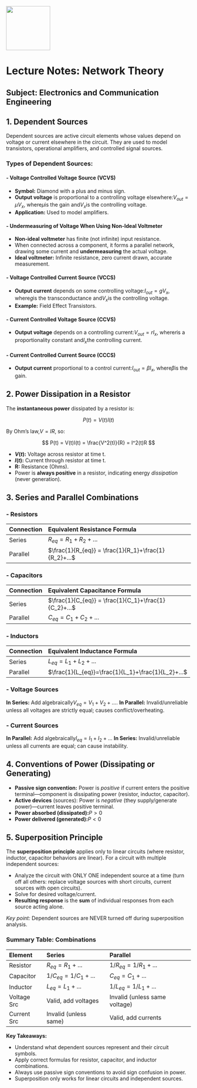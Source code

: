 <img src="https://r2cdn.perplexity.ai/pplx-full-logo-primary-dark%402x.png" class="logo" width="120"/>

# Lecture Notes: Network Theory

## Subject: Electronics and Communication Engineering

## 1. Dependent Sources

Dependent sources are active circuit elements whose values depend on voltage or current elsewhere in the circuit. They are used to model transistors, operational amplifiers, and controlled signal sources.

### Types of Dependent Sources:

#### - Voltage Controlled Voltage Source (VCVS)

- **Symbol:** Diamond with a plus and minus sign.
- **Output voltage** is proportional to a controlling voltage elsewhere:$V_{out} = \mu V_x$, where$\mu$is the gain and$V_x$is the controlling voltage.
- **Application:** Used to model amplifiers.


#### - Undermeasuring of Voltage When Using Non-Ideal Voltmeter

- **Non-ideal voltmeter** has finite (not infinite) input resistance.
- When connected across a component, it forms a parallel network, drawing some current and **undermeasuring** the actual voltage.
- **Ideal voltmeter:** Infinite resistance, zero current drawn, accurate measurement.


#### - Voltage Controlled Current Source (VCCS)

- **Output current** depends on some controlling voltage:$I_{out} = gV_x$, where$g$is the transconductance and$V_x$is the controlling voltage.
- **Example:** Field Effect Transistors.


#### - Current Controlled Voltage Source (CCVS)

- **Output voltage** depends on a controlling current:$V_{out} = rI_x$, where$r$is a proportionality constant and$I_x$the controlling current.


#### - Current Controlled Current Source (CCCS)

- **Output current** proportional to a control current:$I_{out} = \beta I_x$, where$\beta$is the gain.


## 2. Power Dissipation in a Resistor

The **instantaneous power** dissipated by a resistor is:

$$
P(t) = V(t)I(t)
$$

By Ohm’s law,$V = IR$, so:

$$
P(t) = V(t)I(t) = \frac{V^2(t)}{R} = I^2(t)R
$$

- **$V(t)$:** Voltage across resistor at time t.
- **$I(t)$:** Current through resistor at time t.
- **R:** Resistance (Ohms).
- Power is **always positive** in a resistor, indicating energy _dissipation_ (never generation).


## 3. Series and Parallel Combinations

### - **Resistors**

| Connection | Equivalent Resistance Formula |
| :-- | :-- |
| Series |$R_{eq} = R_1 + R_2 + ...$|
| Parallel |$\frac{1}{R_{eq}} = \frac{1}{R_1}+\frac{1}{R_2}+...$|

### - **Capacitors**

| Connection | Equivalent Capacitance Formula |
| :-- | :-- |
| Series |$\frac{1}{C_{eq}} = \frac{1}{C_1}+\frac{1}{C_2}+...$|
| Parallel |$C_{eq} = C_1+C_2+...$|

### - **Inductors**

| Connection | Equivalent Inductance Formula |
| :-- | :-- |
| Series |$L_{eq}=L_1+L_2+...$|
| Parallel |$\frac{1}{L_{eq}}=\frac{1}{L_1}+\frac{1}{L_2}+...$|

### - **Voltage Sources**

**In Series:** Add algebraically$V_{eq}=V_1+V_2+...$.
**In Parallel:** Invalid/unreliable unless all voltages are strictly equal; causes conflict/overheating.

### - **Current Sources**

**In Parallel:** Add algebraically$I_{eq}=I_1+I_2+...$
**In Series:** Invalid/unreliable unless all currents are equal; can cause instability.

## 4. Conventions of Power (Dissipating or Generating)

- **Passive sign convention:** Power is *positive* if current enters the positive terminal—component is dissipating power (resistor, inductor, capacitor).
- **Active devices** (sources): Power is *negative* (they supply/generate power)—current leaves positive terminal.
- **Power absorbed (dissipated):**$P > 0$
- **Power delivered (generated):**$P < 0$


## 5. Superposition Principle

The **superposition principle** applies only to linear circuits (where resistor, inductor, capacitor behaviors are linear). For a circuit with multiple independent sources:

- Analyze the circuit with ONLY ONE independent source at a time (turn off all others: replace voltage sources with short circuits, current sources with open circuits).
- Solve for desired voltage/current.
- **Resulting response** is the **sum** of individual responses from each source acting alone.

*Key point:* Dependent sources are NEVER turned off during superposition analysis.

### **Summary Table: Combinations**

| Element | Series | Parallel |
| :-- | :-- | :-- |
| Resistor |$R_{eq} = R_1+...$|$1/R_{eq}=1/R_1+...$|
| Capacitor |$1/C_{eq}=1/C_1+...$|$C_{eq}=C_1+...$|
| Inductor |$L_{eq}=L_1+...$|$1/L_{eq}=1/L_1+...$|
| Voltage Src | Valid, add voltages | Invalid (unless same voltage) |
| Current Src | Invalid (unless same) | Valid, add currents |

**Key Takeaways:**

- Understand what dependent sources represent and their circuit symbols.
- Apply correct formulas for resistor, capacitor, and inductor combinations.
- Always use passive sign conventions to avoid sign confusion in power.
- Superposition only works for linear circuits and independent sources.

